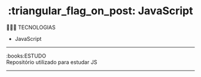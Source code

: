 <h1 align="center">:triangular_flag_on_post: JavaScript</h1>

👨🏻‍💻 TECNOLOGIAS
- JavaScript
<hr>
:books:ESTUDO<br>
Repositório utilizado para estudar JS<br>
<hr>

